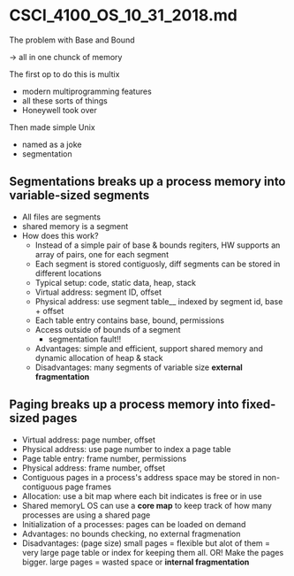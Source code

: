 # CSCI_4100_OS_10_31_2018.md

The problem with Base and Bound

-> all in one chunck of memory

The first op to do this is multix

* modern multiprogramming features
* all these sorts of things
* Honeywell took over

Then made simple Unix

* named as a joke
* segmentation


## __Segmentations__ breaks up a process memory into variable-sized segments

* All files are segments
* shared memory is a segment
* How does this work?
  * Instead of a simple pair of base & bounds regiters, HW supports an array of pairs, one for each segment
  * Each segment is stored contiguosly,  diff segments can be stored in different locations
  * Typical setup: code, static data, heap, stack
  * Virtual address: segment ID, offset
  * Physical address: use segment table__ indexed by segment id, base + offset
  * Each table entry contains base, bound, permissions
  * Access outside of bounds of a segment
    * segmentation fault!!
  * Advantages: simple and efficient, support shared memory and dynamic allocation of heap & stack
  * Disadvantages: many segments of variable size __external fragmentation__

## __Paging__ breaks up a process memory into fixed-sized pages

* Virtual address: page number, offset
* Physical address: use page number to index a page table
* Page table entry: frame number, permissions
* Physical address: frame number, offset
* Contiguous pages in a process's address space may be stored in non-contiguous page frames
* Allocation: use a bit map where each bit indicates is free or in use
* Shared memoryL OS can use a __core map__ to keep track of how many processes are using a shared page
* Initialization of a processes: pages can be loaded on demand
* Advantages: no bounds checking, no external fragmenation
* Disadvantages: (page size) small pages = flexible but alot of them = very large page table or index for keeping them all. OR! Make the pages bigger. large pages = wasted space or __internal fragmentation__
